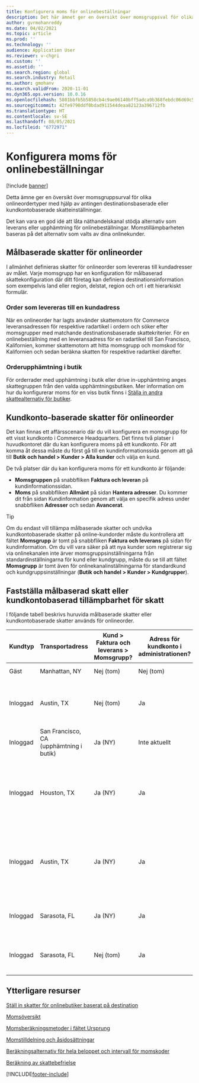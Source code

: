 ```yaml
---
title: Konfigurera moms för onlinebeställningar
description: Det här ämnet ger en översikt över momsgruppsval för olika typer av onlinebeställning i Dynamics 365 Commerce.
author: gvrmohanreddy
ms.date: 04/02/2021
ms.topic: article
ms.prod: ''
ms.technology: ''
audience: Application User
ms.reviewer: v-chgri
ms.custom: ''
ms.assetid: ''
ms.search.region: global
ms.search.industry: Retail
ms.author: gmohanv
ms.search.validFrom: 2020-11-01
ms.dyn365.ops.version: 10.0.16
ms.openlocfilehash: 5801bbfb5b5850cb4c9ae06140bff5adca9b368febdc06d69c538fc49f9ee40a
ms.sourcegitcommit: 42fe9790ddf0bdad911544deaa82123a396712fb
ms.translationtype: HT
ms.contentlocale: sv-SE
ms.lasthandoff: 08/05/2021
ms.locfileid: "6772971"
---
```

# <a name="configure-sales-tax-for-online-orders"></a>Konfigurera moms för onlinebeställningar

[!include [banner](includes/banner.md)]

Detta ämne ger en översikt över momsgruppsurval för olika onlineordertyper med hjälp av antingen destinationsbaserade eller kundkontobaserade skatteinställningar. 

Det kan vara en god idé att låta näthandelskanal stödja alternativ som leverans eller upphämtning för onlinebeställningar. Momstillämpbarheten baseras på det alternativ som valts av dina onlinekunder. 

## <a name="destination-based-taxes-for-online-orders"></a>Målbaserade skatter för onlineorder

I allmänhet definieras skatter för onlineorder som levereras till kundadresser av målet. Varje momsgrupp har en konfiguration för målbaserad skattekonfiguration där ditt företag kan definiera destinationsinformation som exempelvis land eller region, delstat, region och ort i ett hierarkiskt formulär.

### <a name="orders-delivered-to-customer-address"></a>Order som levereras till en kundadress

När en onlineorder har lagts använder skattemotorn för Commerce leveransadressen för respektive radartikel i ordern och söker efter momsgrupper med matchande destinationsbaserade skattekriterier. För en onlinebeställning med en leveransadress för en radartikel till San Francisco, Kalifornien, kommer skattemotorn att hitta momsgrupp och momskod för Kalifornien och sedan beräkna skatten för respektive radartikel därefter.

### <a name="order-pick-up-in-store"></a>Orderupphämtning i butik

För orderrader med upphämtning i butik eller drive in-upphämtning anges skattegruppen från den valda upphämtningsbutiken. Mer information om hur du konfigurerar moms för en viss butik finns i [Ställa in andra skattealternativ för butiker](/dynamicsax-2012/appuser-itpro/set-other-tax-options-for-stores).

## <a name="customer-account-based-taxes-for-online-orders"></a>Kundkonto-baserade skatter för onlineorder

Det kan finnas ett affärsscenario där du vill konfigurera en momsgrupp för ett visst kundkonto i Commerce Headquarters. Det finns två platser i huvudkontoret där du kan konfigurera moms på ett kundkonto. För att komma åt dessa måste du först gå till en kundinformationssida genom att gå till **Butik och handel \> Kunder \> Alla kunder** och välja en kund.

De två platser där du kan konfigurera moms för ett kundkonto är följande:

- **Momsgruppen** på snabbfliken **Faktura och leveran** på kundinformationssidan. 
- **Moms** på snabbfliken **Allmänt** på sidan **Hantera adresser**. Du kommer dit från sidan Kundinformation genom att välja en specifik adress under snabbfliken **Adresser** och sedan **Avancerat**.

> [!TIP]
> Om du endast vill tillämpa målbaserade skatter och undvika kundkontobaserade skatter på online-kundorder måste du kontrollera att fältet **Momsgrupp** är tomt på snabbfliken **Faktura och leverans** på sidan för kundinformation. Om du vill vara säker på att nya kunder som registrerar sig via onlinekanalen inte ärver momsgruppsinställningarna från standardinställningarna för kund eller kundgrupp, måste du se till att fältet **Momsgrupp** är tomt även för onlinekanalinställningarna för standardkund och kundgruppsinställningar (**Butik och handel \> Kunder \> Kundgrupper**).

## <a name="determine-destination-based-tax-or-customer-account-based-tax-applicability"></a>Fastställa målbaserad skatt eller kundkontobaserad tillämpbarhet för skatt 

I följande tabell beskrivs huruvida målbaserade skatter eller kundkontobaserade skatter används för onlineorder. 

| Kundtyp | Transportadress                   | Kund > Faktura och leverans > Momsgrupp? | Adress för kundkonto i administrationen? | Kundadress > Avancerat > Allmänt > Momsgrupp?                                              | Tillämpad momsgrupp      |
|---------------|------------------------------------|-----------------------------------------------------|-----------------------------------|--------------------------------------------------------------------------------------------------------|------------------------------|
| Gäst         | Manhattan, NY                      | Nej (tom)                                                | Nej (tom)                              | Nej (tom)                                                                                                   | NY (målbaserade skatter) |
| Inloggad     | Austin, TX                          | Nej (tom)                                             | Ja                               | None<br/><br/>Ny adress som läggs till via online-kanal.                                                            | TX (målbaserade skatter) |
| Inloggad     | San Francisco, CA (upphämtning i butik) | Ja (NY)                                            | Inte aktuellt                              | Inte aktuellt                                                                                                    | CA (målbaserade skatter) |
| Inloggad     | Houston, TX                         | Ja (NY)                                            | Ja                               | Ja (NY)<br/><br/>Ny adress som läggs till via online-kanal och momsgrupp ärvd från kundkonto. | NY (kundkontobaserade skatter)  |
| Inloggad     | Austin, TX                          | Ja (NY)                                            | Ja                               | Ja (NY)<br/><br/>Ny adress som läggs till via online-kanal och momsgrupp ärvd från kundkonto. | NY (kundkontobaserade skatter)  |
| Inloggad     | Sarasota, FL                       | Ja (NY)                                            | Ja                               | Ja (WA)<br/><br/>Manuellt inställt på WA.                                                                          | WA (kundkontobaserade skatter)  |
| Inloggad     | Sarasota, FL                       | Nej (tom)                                                | Ja                               | Ja (WA)<br/><br/>Manuellt inställt på WA.                                                                          | WA (kundkontobaserade skatter)  |

## <a name="additional-resources"></a>Ytterligare resurser

[Ställ in skatter för onlinebutiker baserat på destination](/dynamicsax-2012/appuser-itpro/set-up-taxes-for-online-stores-based-on-destination)

[Momsöversikt](../finance/general-ledger/indirect-taxes-overview.md?toc=%2fdynamics365%2fcommerce%2ftoc.json) 

[Momsberäkningsmetoder i fältet Ursprung](../finance/general-ledger/sales-tax-calculation-methods-origin-field.md?toc=%2fdynamics365%2fcommerce%2ftoc.json) 

[Momstilldelning och åsidosättningar](../supply-chain/procurement/tasks/sales-tax-assignment-overrides.md?toc=%2fdynamics365%2fcommerce%2ftoc.json) 

[Beräkningsalternativ för hela beloppet och intervall för momskoder](../finance/general-ledger/whole-amount-interval-options-sales-tax-codes.md?toc=%2fdynamics365%2fcommerce%2ftoc.json) 

[Beräkning av skattebefrielse](tax-exempt-price-inclusive.md) 



[!INCLUDE[footer-include](../includes/footer-banner.md)]